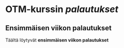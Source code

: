 ﻿# OTM-kurssin *palautukset*

## **Ensimmäisen** viikon palautukset

Täältä löytyvät __ensimmäisen viikon palautukset__